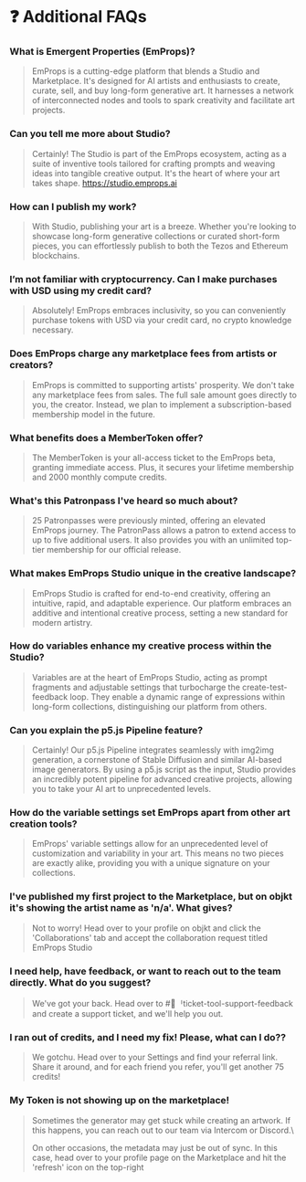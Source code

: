 # ❓ Additional FAQs

### What is Emergent Properties (EmProps)?

> EmProps is a cutting-edge platform that blends a Studio and Marketplace. It's designed for AI artists and enthusiasts to create, curate, sell, and buy long-form generative art. It harnesses a network of interconnected nodes and tools to spark creativity and facilitate art projects.

### Can you tell me more about Studio?

> Certainly! The Studio is part of the EmProps ecosystem, acting as a suite of inventive tools tailored for crafting prompts and weaving ideas into tangible creative output. It's the heart of where your art takes shape. https://studio.emprops.ai

### How can I publish my work?

> With Studio, publishing your art is a breeze. Whether you're looking to showcase long-form generative collections or curated short-form pieces, you can effortlessly publish to both the Tezos and Ethereum blockchains.

### I’m not familiar with cryptocurrency. Can I make purchases with USD using my credit card?

> Absolutely! EmProps embraces inclusivity, so you can conveniently purchase tokens with USD via your credit card, no crypto knowledge necessary.

### Does EmProps charge any marketplace fees from artists or creators?

> EmProps is committed to supporting artists' prosperity. We don't take any marketplace fees from sales. The full sale amount goes directly to you, the creator. Instead, we plan to implement a subscription-based membership model in the future.

### What benefits does a MemberToken offer?

> The MemberToken is your all-access ticket to the EmProps beta, granting immediate access. Plus, it secures your lifetime membership and 2000 monthly compute credits.

### What's this Patronpass I've heard so much about?

> 25 Patronpasses were previously minted, offering an elevated EmProps journey. The PatronPass allows a patron to extend access to up to five additional users. It also provides you with an unlimited top-tier membership for our official release.

### What makes EmProps Studio unique in the creative landscape?

> EmProps Studio is crafted for end-to-end creativity, offering an intuitive, rapid, and adaptable experience. Our platform embraces an additive and intentional creative process, setting a new standard for modern artistry.

### How do variables enhance my creative process within the Studio?

> Variables are at the heart of EmProps Studio, acting as prompt fragments and adjustable settings that turbocharge the create-test-feedback loop. They enable a dynamic range of expressions within long-form collections, distinguishing our platform from others.

### Can you explain the p5.js Pipeline feature?

> Certainly! Our p5.js Pipeline integrates seamlessly with img2img generation, a cornerstone of Stable Diffusion and similar AI-based image generators. By using a p5.js script as the input, Studio provides an incredibly potent pipeline for advanced creative projects, allowing you to take your AI art to unprecedented levels.

### How do the variable settings set EmProps apart from other art creation tools?

> EmProps' variable settings allow for an unprecedented level of customization and variability in your art. This means no two pieces are exactly alike, providing you with a unique signature on your collections.

### I've published my first project to the Marketplace, but on objkt it's showing the artist name as 'n/a'. What gives?

> Not to worry! Head over to your profile on objkt and click the 'Collaborations' tab and accept the collaboration request titled EmProps Studio

### I need help, have feedback, or want to reach out to the team directly. What do you suggest?

> We've got your back. Head over to #🚨ᅵticket-tool-support-feedback and create a support ticket, and we'll help you out.

### I ran out of credits, and I need my fix! Please, what can I do??

> We gotchu. Head over to your Settings and find your referral link. Share it around, and for each friend you refer, you'll get another 75 credits!

### My Token is not showing up on the marketplace!

> Sometimes the generator may get stuck while creating an artwork. If this happens, you can reach out to our team via Intercom or Discord.\
>
>
> On other occasions, the metadata may just be out of sync. In this case, head over to your profile page on the Marketplace and hit the 'refresh' icon on the top-right
